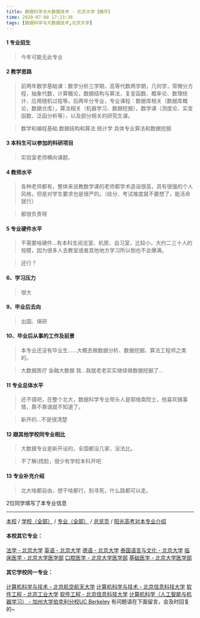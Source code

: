 ```yaml
---
title: 数据科学与大数据技术 - 北京大学【精华】
time: 2020-07-08 17:23:36
tags: [数据科学与大数据技术,北京大学]
---
```

#### 1 专业招生  
> 今年可能无此专业



#### 2 教学思路  
> 前两年数学基础课：数学分析三学期，高等代数两学期，几何学，常微分方程，抽象代数，计算概论，数据结构与算法，复变函数、概率论、数理统计、应用随机过程等。后两年分专业，专业课程：数据库相关（数据库概论，数据仓库），算法相关（机器学习、数据挖掘），数学课（测度论、实变函数、泛函分析等），以及部分相关的研究生课。

> 数学和编程基础 数据结构和算法 统计学 具体专业算法和数据挖掘


#### 3 本科生可以参加的科研项目  
>  实验室老师横向课题、



#### 4 教师水平
> 各种老师都有，整体来说教数学课的老师都学术造诣很高，具有很强的个人风格，但是对学生要求也是很严的。（给分、考试难度就不要想了，能活命就行）

>都很负责呀


#### 5 专业硬件水平
> 不需要啥硬件…有本科生阅览室、机房、自习室，比较小，大约二三十人的规模，因为很多人去教室或者其他地方学习所以倒也不会爆满。

>  还行？


#### 6、学习压力
> 很大



#### 9、毕业后去向  
> 出国、保研



#### 10、毕业后从事的工作及前景  
> 本专业还没有毕业生……大概去做数据分析、数据挖掘、算法工程师之类的。

> 大数据医疗 金融大数据 我…我就老老实实继续做数据挖掘了…


#### 11 专业总体水平 
> 还不错吧，在整个北大，数据科学专业带头人是鄂维南院士，他喜欢搞事情，靠不靠谱就不知道了。

>新开的…不是很清楚


####  12 跟其他学校同专业相比 
> 大数据专业是新开设的，全国都没几家，没法比。

> 不了解(捂脸，很少有学校本科开吧

####  13 专业补充介绍  
> 北大啥都自由，想干啥都行，别寻死，什么路都可以走。


2位同学填写了本专业信息
***
[本校](https://univgo.github.io/2020/07/08/887c8fcb1e85) / [学校（全部）](https://univgo.github.io/2020/07/08/3efa6bcca419) / [专业（全部）](https://univgo.github.io/2020/07/08/2d4c6d3552c2) / [总览页](https://univgo.github.io/2020/07/08/445daeb4fa00) / [阳光高考对本专业介绍](http://gaokao.chsi.com.cn/sch/zyk/view.do?schId=73394518&specId=73383767) 
#### 本校其它专业：
[法学 - 北京大学](https://univgo.github.io/2020/07/08/67bf7fc84283)
[英语 - 北京大学](https://univgo.github.io/2020/07/08/0fbdd57bb5ff)
[德语 - 北京大学](https://univgo.github.io/2020/07/08/8156427c0203)
[泰国语言与文化 - 北京大学](https://univgo.github.io/2020/07/08/5f7866d1dab8)
[临床医学 - 北京大学医学部](https://univgo.github.io/2020/07/08/fc8f1415787d)
[口腔医学 - 北京大学医学部](https://univgo.github.io/2020/07/08/ba5dd8a6a86a)
[基础医学 - 北京大学医学部](https://univgo.github.io/2020/07/08/66c1f9a9ed13)
#### 其它学校同一专业：
[计算机科学与技术 - 北京航空航天大学](https://univgo.github.io/2020/07/08/0170ec3b0f46)
[计算机科学与技术 - 北京信息科技大学](https://univgo.github.io/2020/07/08/bfa632335c6c)
[软件工程 - 北京工业大学](https://univgo.github.io/2020/07/08/fe7eac515ee2)
[软件工程 - 北京信息科技大学](https://univgo.github.io/2020/07/08/00b64cf2e2de)
[计算机科学（人工智能与机器学习） - 加州大学伯克利分校UC Berkeley](https://univgo.github.io/2020/07/08/5bcaa17993d3)
有问题请在下面留言，会及时回复的~